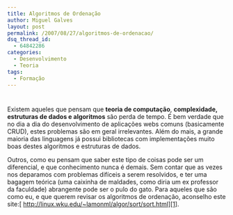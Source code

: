 ```yaml
---
title: Algoritmos de Ordenação
author: Miguel Galves
layout: post
permalink: /2007/08/27/algoritmos-de-ordenacao/
dsq_thread_id:
  - 64842286
categories:
  - Desenvolvimento
  - Teoria
tags:
  - Formação
---
```

# 

Existem aqueles que pensam que **teoria de computação**, **complexidade, estruturas de dados e algoritmos** são perda de tempo. É bem verdade que no dia a dia do desenvolvimento de aplicações webs comuns (basicamente CRUD), estes problemas são em geral irrelevantes. Além do mais, a grande maioria das linguagens já possui bibliotecas com implementações muito boas destes algoritmos e estruturas de dados.

Outros, como eu pensam que saber este tipo de coisas pode ser um diferencial, e que conhecimento nunca é demais. Sem contar que as vezes nos deparamos com problemas difíceis a serem resolvidos, e ter uma bagagem teórica (uma caixinha de maldades, como diria um ex professor da faculdade) abrangente pode ser o pulo do gato. Para aqueles que são como eu, e que querem revisar os algoritmos de ordenação, aconselho este site:[ http://linux.wku.edu/~lamonml/algor/sort/sort.html][1].

 [1]: http://linux.wku.edu/~lamonml/algor/sort/sort.html
